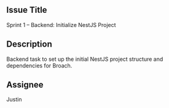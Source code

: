 ## Issue Title
Sprint 1 – Backend: Initialize NestJS Project

## Description
Backend task to set up the initial NestJS project structure and dependencies for Broach.

## Assignee
Justin